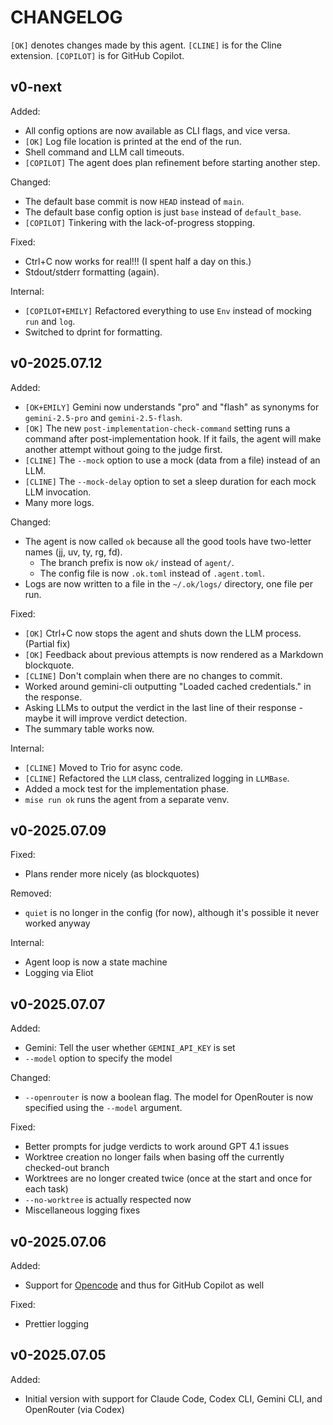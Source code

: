 # CHANGELOG

`[OK]` denotes changes made by this agent.
`[CLINE]` is for the Cline extension.
`[COPILOT]` is for GitHub Copilot.

## v0-next

Added:

- All config options are now available as CLI flags, and vice versa.
- `[OK]` Log file location is printed at the end of the run.
- Shell command and LLM call timeouts.
- `[COPILOT]` The agent does plan refinement before starting another step.

Changed:

- The default base commit is now `HEAD` instead of `main`.
- The default base config option is just `base` instead of `default_base`.
- `[COPILOT]` Tinkering with the lack-of-progress stopping.

Fixed:

- Ctrl+C now works for real!!! (I spent half a day on this.)
- Stdout/stderr formatting (again).

Internal:

- `[COPILOT+EMILY]` Refactored everything to use `Env` instead of mocking `run` and `log`.
- Switched to dprint for formatting.

## v0-2025.07.12

Added:

- `[OK+EMILY]` Gemini now understands "pro" and "flash" as synonyms for `gemini-2.5-pro` and `gemini-2.5-flash`.
- `[OK]` The new `post-implementation-check-command` setting runs a command after post-implementation hook.
  If it fails, the agent will make another attempt without going to the judge first.
- `[CLINE]` The `--mock` option to use a mock (data from a file) instead of an LLM.
- `[CLINE]` The `--mock-delay` option to set a sleep duration for each mock LLM invocation.
- Many more logs.

Changed:

- The agent is now called `ok` because all the good tools have two-letter names (jj, uv, ty, rg, fd).
  - The branch prefix is now `ok/` instead of `agent/`.
  - The config file is now `.ok.toml` instead of `.agent.toml`.
- Logs are now written to a file in the `~/.ok/logs/` directory, one file per run.

Fixed:

- `[OK]` Ctrl+C now stops the agent and shuts down the LLM process. (Partial fix)
- `[OK]` Feedback about previous attempts is now rendered as a Markdown blockquote.
- `[CLINE]` Don't complain when there are no changes to commit.
- Worked around gemini-cli outputting "Loaded cached credentials." in the response.
- Asking LLMs to output the verdict in the last line of their response - maybe it will improve verdict detection.
- The summary table works now.

Internal:

- `[CLINE]` Moved to Trio for async code.
- `[CLINE]` Refactored the `LLM` class, centralized logging in `LLMBase`.
- Added a mock test for the implementation phase.
- `mise run ok` runs the agent from a separate venv.

## v0-2025.07.09

Fixed:

- Plans render more nicely (as blockquotes)

Removed:

- `quiet` is no longer in the config (for now), although it's possible it never worked anyway

Internal:

- Agent loop is now a state machine
- Logging via Eliot

## v0-2025.07.07

Added:

- Gemini: Tell the user whether `GEMINI_API_KEY` is set
- `--model` option to specify the model

Changed:

- `--openrouter` is now a boolean flag. The model for OpenRouter is now specified using the `--model` argument.

Fixed:

- Better prompts for judge verdicts to work around GPT 4.1 issues
- Worktree creation no longer fails when basing off the currently checked-out branch
- Worktrees are no longer created twice (once at the start and once for each task)
- `--no-worktree` is actually respected now
- Miscellaneous logging fixes

## v0-2025.07.06

Added:

- Support for [Opencode](https://opencode.ai) and thus for GitHub Copilot as well

Fixed:

- Prettier logging

## v0-2025.07.05

Added:

- Initial version with support for Claude Code, Codex CLI, Gemini CLI, and OpenRouter (via Codex)
